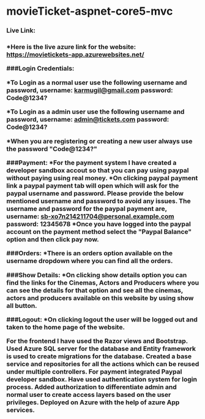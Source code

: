 # movieTicket-aspnet-core5-mvc

<h3>Live Link:<h3>

*Here is the live azure link for the website: https://movietickets-app.azurewebsites.net/

###Login Credentials:

*To Login as a normal user use the following username and password,
  username: karmugil@gmail.com
  password: Code@1234?

*To Login as a admin user use the following username and password,
  username: admin@tickets.com
  password: Code@1234?

*When you are registering or creating a new user always use the password "Code@1234?"

###Payment:
*For the payment system I have created a developer sandbox accout so that you can pay using paypal without paying using real money. 
*On clicking paypal payment link a paypal payment tab will open which will ask for the paypal username and password. Please provide the below mentioned username and password to avoid any issues. The username and password for the paypal payment are,
  username: sb-xo7n214211704@personal.example.com
  password: 12345678
*Once you have logged into the paypal account on the payment method select the "Paypal Balance" option and then click pay now.

###Orders:
*There is an orders option available on the username dropdown where you can find all the orders.

###Show Details:
*On clicking show details option you can find the links for the Cinemas, Actors and Producers where you can see the details for that option and see all the cinemas, actors and producers available on this website by using show all button.

###Logout:
*On clicking logout the user will be logged out and taken to the home page of the website.


For the frontend I have used the Razor views and Bootstrap.
Used Azure SQL server for the database and Entity framework is used to create migrations for the database.
Created a base service and repositories for all the actions which can be reused under multiple controllers.
For payment integrated Paypal developer sandbox.
Have used authentication system for login process.
Added authorization to differentiate admin and normal user to create access layers based on the user privileges.
Deployed on Azure with the help of azure App services.
